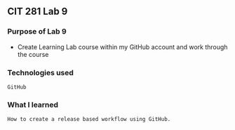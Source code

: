 ## CIT 281 Lab 9

### Purpose of Lab 9
* Create Learning Lab course within my GitHub account and work through the course
### Technologies used
	GitHub
### What I learned
	How to create a release based workflow using GitHub.



